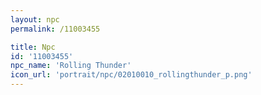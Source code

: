 ```yaml
---
layout: npc
permalink: /11003455

title: Npc
id: '11003455'
npc_name: 'Rolling Thunder'
icon_url: 'portrait/npc/02010010_rollingthunder_p.png'
---
```


